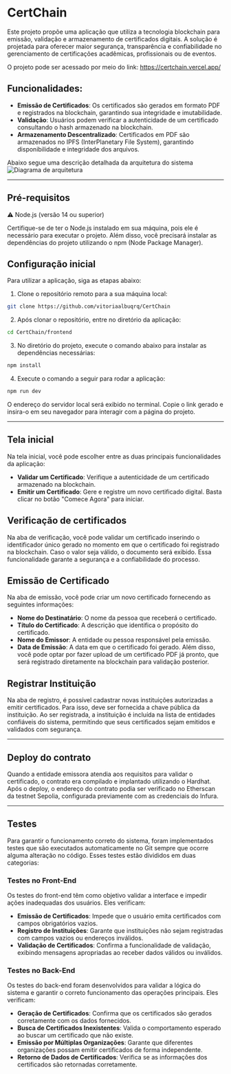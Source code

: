 # CertChain

Este projeto propõe uma aplicação que utiliza a tecnologia blockchain para emissão, validação e armazenamento de certificados digitais. A solução é projetada para oferecer maior segurança, transparência e confiabilidade no gerenciamento de certificações acadêmicas, profissionais ou de eventos.

O projeto pode ser acessado por meio do link: https://certchain.vercel.app/

## Funcionalidades:
- **Emissão de Certificados**: Os certificados são gerados em formato PDF e registrados na blockchain, garantindo sua integridade e imutabilidade.
- **Validação**: Usuários podem verificar a autenticidade de um certificado consultando o hash armazenado na blockchain.
- **Armazenamento Descentralizado**: Certificados em PDF são armazenados no IPFS (InterPlanetary File System), garantindo disponibilidade e integridade dos arquivos.

Abaixo segue uma descrição detalhada da arquitetura do sistema
![Diagrama de arquitetura](https://github.com/user-attachments/assets/acb3272a-473f-4d23-8d05-99762bbee75f)

---

## Pré-requisitos

⚠️ Node.js (versão 14 ou superior)

Certifique-se de ter o Node.js instalado em sua máquina, pois ele é necessário para executar o projeto. Além disso, você precisará instalar as dependências do projeto utilizando o npm (Node Package Manager).

## Configuração inicial
Para utilizar a aplicação, siga as etapas abaixo:

1. Clone o repositório remoto para a sua máquina local:

```bash
git clone https://github.com/vitoriaalbuqrq/CertChain
```
2. Após clonar o repositório, entre no diretório da aplicação:
   
```bash
cd CertChain/frontend
```
3. No diretório do projeto, execute o comando abaixo para instalar as dependências necessárias:

```bash
npm install
```

4. Execute o comando a seguir para rodar a aplicação:
   
```bash
npm run dev
```
O endereço do servidor local será exibido no terminal. Copie o link gerado e insira-o em seu navegador para interagir com a página do projeto.

---

## Tela inicial
Na tela inicial, você pode escolher entre as duas principais funcionalidades da aplicação:
- **Validar um Certificado**: Verifique a autenticidade de um certificado armazenado na blockchain.
- **Emitir um Certificado**: Gere e registre um novo certificado digital.
Basta clicar no botão "Comece Agora" para iniciar.

## Verificação de certificados
Na aba de verificação, você pode validar um certificado inserindo o identificador único gerado no momento em que o certificado foi registrado na blockchain. Caso o valor seja válido, o documento será exibido. Essa funcionalidade garante a segurança e a confiabilidade do processo.

## Emissão de Certificado 
Na aba de emissão, você pode criar um novo certificado fornecendo as seguintes informações:
- **Nome do Destinatário**: O nome da pessoa que receberá o certificado.
- **Título do Certificado**: A descrição que identifica o propósito do certificado.
- **Nome do Emissor**: A entidade ou pessoa responsável pela emissão.
- **Data de Emissão**: A data em que o certificado foi gerado.
Além disso, você pode optar por fazer upload de um certificado PDF já pronto, que será registrado diretamente na blockchain para validação posterior.

## Registrar Instituição
Na aba de registro, é possível cadastrar novas instituições autorizadas a emitir certificados. Para isso, deve ser fornecida a chave pública da instituição. Ao ser registrada, a instituição é incluída na lista de entidades confiáveis do sistema, permitindo que seus certificados sejam emitidos e validados com segurança.

---

## Deploy do contrato 
Quando a entidade emissora atendia aos requisitos para validar o certificado, o contrato era compilado e implantado utilizando o Hardhat. Após o deploy, o endereço do contrato podia ser verificado no Etherscan da testnet Sepolia, configurada previamente com as credenciais do Infura.

---

## Testes
Para garantir o funcionamento correto do sistema, foram implementados testes que são executados automaticamente no Git sempre que ocorre alguma alteração no código. Esses testes estão divididos em duas categorias:

### Testes no Front-End
Os testes do front-end têm como objetivo validar a interface e impedir ações inadequadas dos usuários. Eles verificam:

- **Emissão de Certificados**: Impede que o usuário emita certificados com campos obrigatórios vazios.
- **Registro de Instituições**: Garante que instituições não sejam registradas com campos vazios ou endereços inválidos.
- **Validação de Certificados**: Confirma a funcionalidade de validação, exibindo mensagens apropriadas ao receber dados válidos ou inválidos.

### Testes no Back-End
Os testes do back-end foram desenvolvidos para validar a lógica do sistema e garantir o correto funcionamento das operações principais. Eles verificam:

- **Geração de Certificados**: Confirma que os certificados são gerados corretamente com os dados fornecidos.
- **Busca de Certificados Inexistentes**: Valida o comportamento esperado ao buscar um certificado que não existe.
- **Emissão por Múltiplas Organizações**: Garante que diferentes organizações possam emitir certificados de forma independente.
- **Retorno de Dados de Certificados**: Verifica se as informações dos certificados são retornadas corretamente.
